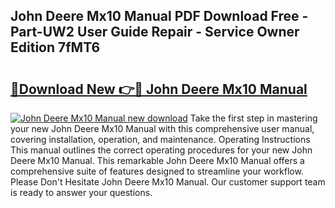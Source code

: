 ## John Deere Mx10 Manual PDF Download Free - Part-UW2 User Guide Repair - Service Owner Edition 7fMT6

# <h2><a href="http://bc87854.oget.top/?id=John+Deere+Mx10+Manual">🔗Download New 👉🔴 John Deere Mx10 Manual</a></h2>

[![John Deere Mx10 Manual new download](https://i.imgur.com/5g1atiW.png)](http://bc87854.oget.top/?id=John+Deere+Mx10+Manual)
Take the first step in mastering your new John Deere Mx10 Manual with this comprehensive user manual, covering installation, operation, and maintenance. Operating Instructions This manual outlines the correct operating procedures for your new John Deere Mx10 Manual. This remarkable John Deere Mx10 Manual offers a comprehensive suite of features designed to streamline your workflow. Please Don't Hesitate John Deere Mx10 Manual. Our customer support team is ready to answer your questions.
